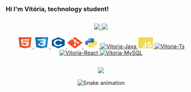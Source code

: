 ### Hi I'm Vitória, technology student!

##

<div style="display: inline_block"  align="center">
  <a href="https://github.com/vitoriasaturnino">
  <img height="160em" src="https://github-readme-stats.vercel.app/api?username=vitoriasaturnino&show_icons=true&theme=radical&include_all_commits=true&count_private=true"/>
  <img height="160m" src="https://github-readme-stats.vercel.app/api/top-langs/?username=vitoriasaturnino&layout=compact&langs_count=7&theme=radical"/>
</div>
  
<div style="display: inline_block"enter" align="center"><br>
  <img alt= "Vitoria-HTML" height="30" width="40" src="https://raw.githubusercontent.com/devicons/devicon/master/icons/html5/html5-original.svg">
  <img alt= "Vitoria-CSS" height="30" width="40" src="https://raw.githubusercontent.com/devicons/devicon/master/icons/css3/css3-original.svg">
  <img alt= "Vitoria-C" height="30" width="40" src="https://raw.githubusercontent.com/devicons/devicon/master/icons/c/c-plain.svg">
  <img alt= "Vitoria-git" height="30" width="40" src="https://raw.githubusercontent.com/devicons/devicon/master/icons/git/git-original.svg">
  <img alt= "Vitoria-Python" height="30" width="40" src="https://raw.githubusercontent.com/devicons/devicon/master/icons/python/python-original.svg">
  <img alt= "Vitoria-Java" height="30" width="40"src="https://cdn.jsdelivr.net/gh/devicons/devicon/icons/java/java-original.svg" />
  <img alt= "Vitoria-Js" height="30" width="40" src="https://raw.githubusercontent.com/devicons/devicon/master/icons/javascript/javascript-plain.svg"> 
  <img alt= "Vitoria-Ts" height="30" width="40" src="https://cdn.jsdelivr.net/gh/devicons/devicon/icons/typescript/typescript-plain.svg" />                     
  <img alt= "Vitoria-React" height="30" width="40" src="https://cdn.jsdelivr.net/gh/devicons/devicon/icons/react/react-original.svg" />
  <img alt= "Vitoria-MySQL" height="30" width="40" src="https://cdn.jsdelivr.net/gh/devicons/devicon/icons/mysql/mysql-plain.svg" />
                                                                                                                                      
</div> 

##
  
<div style="display: inline_block" align="center"> 
  <a href="https://www.linkedin.com/in/vit%C3%B3ria-moura-6393391b0/" target="_blank"><img src="https://img.shields.io/badge/-LinkedIn-%230077B5?style=for-the-badge&logo=linkedin&logoColor=white" target="_blank"></a> 
 <!-- <a href = "mailto:contatorvim.saturnino@gmail.com"><img src="https://img.shields.io/badge/-Gmail-%23333?style=for-the-badge&logo=gmail&logoColor=white" target="_blank"></a>
  <a href="https://www.instagram.com/vitoriacmoura_/" target="_blank"><img src="https://img.shields.io/badge/-Instagram-%23E4405F?style=for-the-badge&logo=instagram&logoColor=white" target="_blank"></a>
 -->
  
   ![Snake animation](https://github.com/vitoriasaturnino/vitoriasaturnino/blob/output/github-contribution-grid-snake.svg)
</div>

